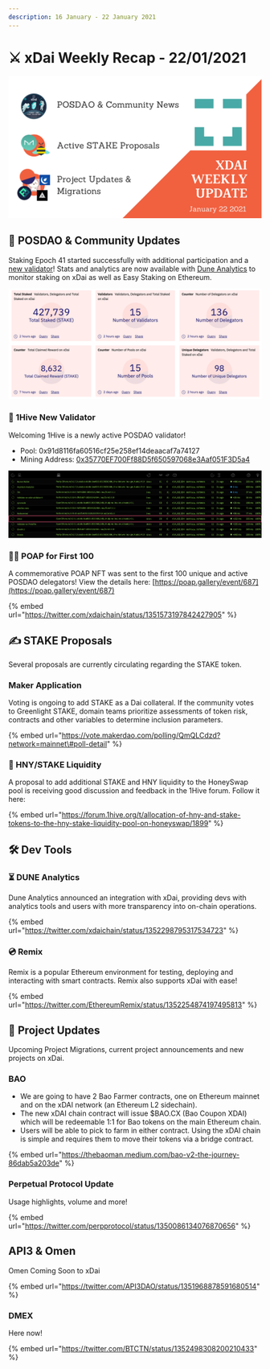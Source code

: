 ```yaml
---
description: 16 January - 22 January 2021
---
```


# ⚔️ xDai Weekly Recap - 22/01/2021

![](../../../../.gitbook/assets/green-and-black-modern-sales-marketing-presentation%20%2828%29.png)

## 🗻 POSDAO & Community Updates

Staking Epoch 41 started successfully with additional participation and a [new validator](xdai-weekly-recap-22-01-2021.md#1hive-new-validator)! Stats and analytics are now available with [Dune Analytics](xdai-weekly-recap-22-01-2021.md#dune-analytics) to monitor staking on xDai as well as Easy Staking on Ethereum. 

![](../../../../.gitbook/assets/dune-posdao.png)

### 🐝 1Hive New Validator

 Welcoming 1Hive is a newly active POSDAO validator!

* Pool: 0x91d8116fa60516cf25e258ef14deaacaf7a74127
* Mining Address: [0x35770EF700Ff88D5f650597068e3Aaf051F3D5a4](https://blockscout.com/poa/xdai/address/0x35770EF700Ff88D5f650597068e3Aaf051F3D5a4/validations)

![](../../../../.gitbook/assets/1hive.png)

### 👨🚀 POAP for First 100

A commemorative POAP NFT was sent to the first 100 unique and active POSDAO delegators! View the details here: [https://poap.gallery/event/687](https://poap.gallery/event/687)

{% embed url="https://twitter.com/xdaichain/status/1351573197842427905" %}

## ✍ STAKE Proposals

Several proposals are currently circulating regarding the STAKE token. 

### Maker Application

Voting is ongoing to add STAKE as a Dai collateral. If the community votes to Greenlight STAKE,  domain teams prioritize assessments of token risk, contracts and other variables to determine inclusion parameters.

{% embed url="https://vote.makerdao.com/polling/QmQLCdzd?network=mainnet\#poll-detail" %}

### 🍯 HNY/STAKE Liquidity

A proposal to add additional STAKE and HNY liquidity to the HoneySwap pool is receiving good discussion and feedback in the 1Hive forum. Follow it here:

{% embed url="https://forum.1hive.org/t/allocation-of-hny-and-stake-tokens-to-the-hny-stake-liquidity-pool-on-honeyswap/1899" %}

## 🛠 Dev Tools

### ⏳ DUNE Analytics

Dune Analytics announced an integration with xDai, providing devs with analytics tools and users with more transparency into on-chain operations.

{% embed url="https://twitter.com/xdaichain/status/1352298795317534723" %}

### 💿 Remix

Remix is a popular Ethereum environment for testing, deploying and interacting with smart contracts. Remix also supports xDai with ease!

{% embed url="https://twitter.com/EthereumRemix/status/1352254874197495813" %}

## 🦋 Project Updates

Upcoming Project Migrations, current project announcements and new projects on xDai.

### BAO 

* We are going to have 2 Bao Farmer contracts, one on Ethereum mainnet and on the xDAI network \(an Ethereum L2 sidechain\).
* The new xDAI chain contract will issue $BAO.CX \(Bao Coupon XDAI\) which will be redeemable 1:1 for Bao tokens on the main Ethereum chain.
* Users will be able to pick to farm in either contract. Using the xDAI chain is simple and requires them to move their tokens via a bridge contract.

{% embed url="https://thebaoman.medium.com/bao-v2-the-journey-86dab5a203de" %}

### Perpetual Protocol Update

Usage highlights, volume and more!

{% embed url="https://twitter.com/perpprotocol/status/1350086134076870656" %}

## API3 & Omen

Omen Coming Soon to xDai

{% embed url="https://twitter.com/API3DAO/status/1351968878591680514" %}

### DMEX

Here now!

{% embed url="https://twitter.com/BTCTN/status/1352498308200210433" %}



